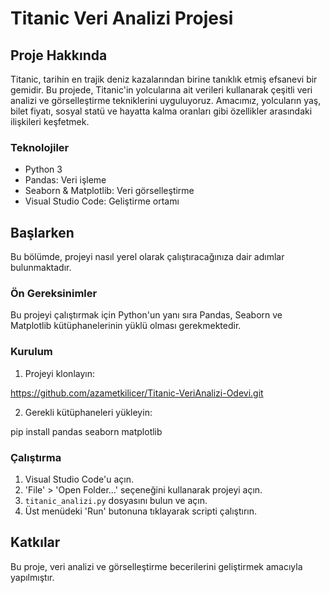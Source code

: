 # Titanic Veri Analizi Projesi

## Proje Hakkında

Titanic, tarihin en trajik deniz kazalarından birine tanıklık etmiş efsanevi bir gemidir. Bu projede, Titanic'in yolcularına ait verileri kullanarak çeşitli veri analizi ve görselleştirme tekniklerini uyguluyoruz. Amacımız, yolcuların yaş, bilet fiyatı, sosyal statü ve hayatta kalma oranları gibi özellikler arasındaki ilişkileri keşfetmek.

### Teknolojiler

- Python 3
- Pandas: Veri işleme
- Seaborn & Matplotlib: Veri görselleştirme
- Visual Studio Code: Geliştirme ortamı

## Başlarken

Bu bölümde, projeyi nasıl yerel olarak çalıştıracağınıza dair adımlar bulunmaktadır.

### Ön Gereksinimler

Bu projeyi çalıştırmak için Python'un yanı sıra Pandas, Seaborn ve Matplotlib kütüphanelerinin yüklü olması gerekmektedir.

### Kurulum

1. Projeyi klonlayın:


https://github.com/azametkilicer/Titanic-VeriAnalizi-Odevi.git

2. Gerekli kütüphaneleri yükleyin:

pip install pandas seaborn matplotlib



### Çalıştırma

1. Visual Studio Code'u açın.
2. 'File' > 'Open Folder...' seçeneğini kullanarak projeyi açın.
3. `titanic_analizi.py` dosyasını bulun ve açın.
4. Üst menüdeki 'Run' butonuna tıklayarak scripti çalıştırın.

## Katkılar

Bu proje, veri analizi ve görselleştirme becerilerini geliştirmek amacıyla yapılmıştır.





